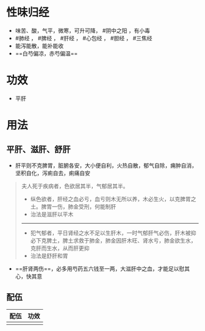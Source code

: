 # 性味归经
- 味苦、酸，气平，微寒，可升可降， #阴中之阳  ，有小毒
-  #肺经 ， #脾经 ， #肝经 ， #心包经 ， #胆经 ， #三焦经 
-  能泻能散，能补能收
-  ==白芍偏凉，赤芍偏温==
# 功效
- 平肝
# 用法
## 平肝、滋肝、舒肝
- 肝平则不克脾胃，脏腑各安，大小便自利，火热自散，郁气自除，痈肿自消，坚积自化，泻痢自去，痢痛自安
>夫人死于疾病者，色欲居其半，气郁居其半。
>- 纵色欲者，肝经之血必亏，血亏则木无所以养，木必生火，以克脾胃之土。脾胃一伤，肺金受刑，何能制肝
>- 治法是滋肝以平木
> ---
> - 犯气郁者，平日肾经之水不足以生肝木，一时气郁肝气必伤，肝木被抑必下克脾土，脾土求救于肺金，肺金因肝木旺、肾水亏，肺金欲生水，克肝而生水，从而肝更抑
> - 治法是舒肝和胃
- ==肝肾两伤==，必多用芍药五六钱至一两，大滋肝中之血，才能足以慰其心，快其意
## 配伍
| 配伍 | 功效 |
| ---- | ---- |
|      |      |

